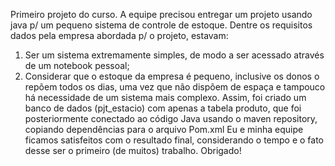 Primeiro projeto do curso. A equipe precisou entregar um projeto usando java p/ um pequeno sistema de controle de estoque. 
Dentre os requisitos dados pela empresa abordada p/ o projeto, estavam:
1) Ser um sistema extremamente simples, de modo a ser acessado através de um notebook pessoal;
2) Considerar que o estoque da empresa é pequeno, inclusive os donos o repõem todos os dias, uma vez que não dispõem de espaça e tampouco há necessidade de um sistema mais complexo.
Assim, foi criado um banco de dados (pjt_estacio) com apenas a tabela produto, que foi posteriormente conectado ao código Java usando o maven repository, copiando dependências para o arquivo
Pom.xml
Eu e minha equipe ficamos satisfeitos com o resultado final, considerando o tempo e o fato desse ser o primeiro (de muitos) trabalho.
Obrigado!
